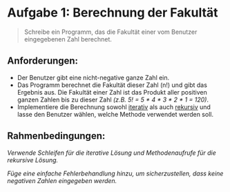# Aufgabe 1: Berechnung der Fakultät

> Schreibe ein Programm, das die Fakultät einer vom Benutzer eingegebenen Zahl berechnet.


## Anforderungen:

- Der Benutzer gibt eine nicht-negative ganze Zahl ein.
- Das Programm berechnet die Fakultät dieser Zahl (n!) und gibt das Ergebnis aus. Die Fakultät einer Zahl ist das Produkt aller positiven ganzen Zahlen bis zu dieser Zahl *(z.B. 5! = 5 * 4 * 3 * 2 * 1 = 120)*.
- Implementiere die Berechnung sowohl [iterativ](https://www.w3schools.com/java/java_iterator.asp) als auch [rekursiv](https://www.w3schools.com/java/java_recursion.asp) und lasse den Benutzer wählen, welche Methode verwendet werden soll.



## Rahmenbedingungen:

*Verwende Schleifen für die iterative Lösung und Methodenaufrufe für die rekursive Lösung.*

*Füge eine einfache Fehlerbehandlung hinzu, um sicherzustellen, dass keine negativen Zahlen eingegeben werden.*
